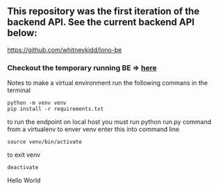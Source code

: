 ## This repository was the first iteration of the backend API. See the current backend API below:
https://github.com/whitneykidd/lono-be


### Checkout the temporary running BE => [here](https://github.com/whitneykidd/lono-be)

Notes to make a virtual environment
run the following commans in the terminal
```
python -m venv venv
pip install -r requirements.txt
```
to run the endpoint on local host you must run python run.py command from a virtualenv
to enver venv enter this into command line
```
source venv/bin/activate
```

to exit venv
```
deactivate 
```
Hello World
